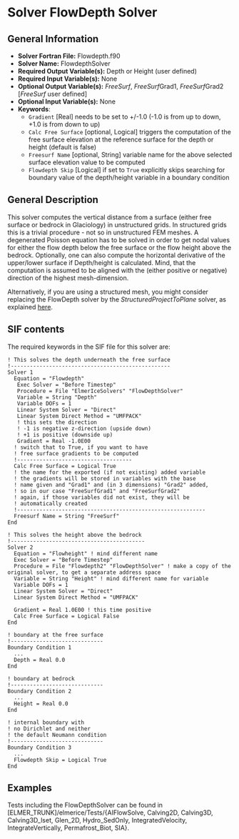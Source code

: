 # Solver FlowDepth Solver
## General Information
- **Solver Fortran File:** Flowdepth.f90
- **Solver Name:** FlowdepthSolver
- **Required Output Variable(s):** Depth or Height (user defined)
- **Required Input Variable(s):** None
- **Optional Output Variable(s):** *FreeSurf*, *FreeSurf*Grad1, *FreeSurf*Grad2 [*FreeSurf*  user defined]
- **Optional Input Variable(s):** None
- **Keywords**:
  - `Gradient` [Real] needs to be set to +/-1.0 (-1.0 is from up to down, +1.0 is from down to up)
  - `Calc Free Surface` [optional, Logical] triggers the computation of the free surface elevation at the reference surface for the depth or height (default is false)
  - `Freesurf Name` [optional, String] variable name for the above selected surface elevation value to be computed
  - `Flowdepth Skip` [Logical] if set to `True` explicitly skips searching for boundary value of the depth/height variable in a boundary condition

## General Description
This solver computes the vertical distance from a surface (either free surface or bedrock in Glaciology) in unstructured grids. In structured grids this is a trivial procedure - not so in unstructured FEM meshes. A degenerated Poisson equation has to be solved in order to get nodal values for either the flow depth below the free surface or the flow height above the bedrock. Optionally, one can also compute the horizontal derivative of the upper/lower surface if Depth/height is calculated. Mind, that the computation is assumed to be aligned with the (either positive or negative) direction of the highest mesh-dimension.

Alternatively, if you are using a structured mesh, you might consider replacing the FlowDepth solver by the *StructuredProjectToPlane* solver, as explained [here](http://elmerfem.org/elmerice/wiki/doku.php?id=mesh:structuredmesh).

## SIF contents
The required keywords in the SIF file for this solver are:

```
! This solves the depth underneath the free surface
!--------------------------------------------------
Solver 1
  Equation = "Flowdepth"
   Exec Solver = "Before Timestep"
   Procedure = File "ElmerIceSolvers" "FlowDepthSolver"
   Variable = String "Depth"
   Variable DOFs = 1
   Linear System Solver = "Direct"
   Linear System Direct Method = "UMFPACK"
   ! this sets the direction
   ! -1 is negative z-direction (upside down)
   ! +1 is positive (downside up)
   Gradient = Real -1.0E00
  ! switch that to True, if you want to have 
  ! free surface gradients to be computed
  !------------------------------------
  Calc Free Surface = Logical True
  ! the name for the exported (if not existing) added variable
  ! the gradients will be stored in variables with the base
  ! name given and "Grad1" and (in 3 dimensions) "Grad2" added,
  ! so in our case "FreeSurfGrad1" and "FreeSurfGrad2"
  ! again, if those variables did not exist, they will be
  ! automatically created
  !-----------------------------------------------------------
  Freesurf Name = String "FreeSurf"
End

! This solves the height above the bedrock
!------------------------------------------
Solver 2
  Equation = "Flowheight" ! mind different name
  Exec Solver = "Before Timestep"
  Procedure = File "Flowdepth2" "FlowDepthSolver" ! make a copy of the original solver, to get a separate address space
  Variable = String "Height" ! mind different name for variable
  Variable DOFs = 1
  Linear System Solver = "Direct"
  Linear System Direct Method = "UMFPACK"
  
  Gradient = Real 1.0E00 ! this time positive
  Calc Free Surface = Logical False
End

! boundary at the free surface
!-----------------------------
Boundary Condition 1
  ...
  Depth = Real 0.0
End

! boundary at bedrock
!-----------------------------
Boundary Condition 2
  ...
  Height = Real 0.0
End

! internal boundary with
! no Dirichlet and neither
! the default Neumann condition
!-----------------------------
Boundary Condition 3
  ...
  Flowdepth Skip = Logical True
End
```
## Examples
Tests including the FlowDepthSolver can be found in [ELMER_TRUNK]/elmerice/Tests/{AIFlowSolve, Calving2D, Calving3D, Calving3D_lset, Glen_2D, Hydro_SedOnly,  IntegratedVelocity, IntegrateVertically, Permafrost_Biot, SIA}.


